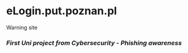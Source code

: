 # eLogin.put.poznan.pl
Warning site
<h3><em>First Uni project from Cybersecurity - Phishing awareness</em></h3>
